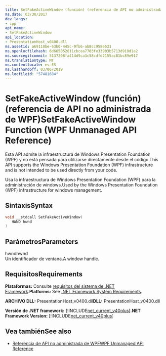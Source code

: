 ```yaml
---
title: SetFakeActiveWindow (función) (referencia de API no administrada de WPF)
ms.date: 03/30/2017
dev_langs:
- cpp
api_name:
- SetFakeActiveWindow
api_location:
- PresentationHost_v0400.dll
ms.assetid: a69118be-63b0-445c-9fb6-ab8cc958e531
ms.openlocfilehash: 6d665052811cbcea7703fe33903b5713d910d1a2
ms.sourcegitcommit: 5137208fa414d9ca3c58cdfd2155ac81bc89e917
ms.translationtype: MT
ms.contentlocale: es-ES
ms.lasthandoff: 03/06/2019
ms.locfileid: "57481684"
---
```

# <a name="setfakeactivewindow-function-wpf-unmanaged-api-reference"></a><span data-ttu-id="f904b-102">SetFakeActiveWindow (función) (referencia de API no administrada de WPF)</span><span class="sxs-lookup"><span data-stu-id="f904b-102">SetFakeActiveWindow Function (WPF Unmanaged API Reference)</span></span>
<span data-ttu-id="f904b-103">Esta API admite la infraestructura de Windows Presentation Foundation (WPF) y no está pensada para utilizarse directamente desde el código.</span><span class="sxs-lookup"><span data-stu-id="f904b-103">This API supports the Windows Presentation Foundation (WPF) infrastructure and is not intended to be used directly from your code.</span></span>  
  
 <span data-ttu-id="f904b-104">Usa la infraestructura de Windows Presentation Foundation (WPF) para la administración de windows.</span><span class="sxs-lookup"><span data-stu-id="f904b-104">Used by the Windows Presentation Foundation (WPF) infrastructure for windows management.</span></span>  
  
## <a name="syntax"></a><span data-ttu-id="f904b-105">Sintaxis</span><span class="sxs-lookup"><span data-stu-id="f904b-105">Syntax</span></span>  
  
```cpp  
void __stdcall SetFakeActiveWindow(  
   HWND hwnd  
)  
```  
  
## <a name="parameters"></a><span data-ttu-id="f904b-106">Parámetros</span><span class="sxs-lookup"><span data-stu-id="f904b-106">Parameters</span></span>  
 <span data-ttu-id="f904b-107">hwnd</span><span class="sxs-lookup"><span data-stu-id="f904b-107">hwnd</span></span>  
 <span data-ttu-id="f904b-108">Un identificador de ventana.</span><span class="sxs-lookup"><span data-stu-id="f904b-108">A window handle.</span></span>  
  
## <a name="requirements"></a><span data-ttu-id="f904b-109">Requisitos</span><span class="sxs-lookup"><span data-stu-id="f904b-109">Requirements</span></span>  
 <span data-ttu-id="f904b-110">**Plataformas:** Consulte [requisitos del sistema de .NET Framework](../../get-started/system-requirements.md).</span><span class="sxs-lookup"><span data-stu-id="f904b-110">**Platforms:** See [.NET Framework System Requirements](../../get-started/system-requirements.md).</span></span>  
  
 <span data-ttu-id="f904b-111">**ARCHIVO DLL:** PresentationHost_v0400.dll</span><span class="sxs-lookup"><span data-stu-id="f904b-111">**DLL:** PresentationHost_v0400.dll</span></span>  
  
 <span data-ttu-id="f904b-112">**Versión de .NET framework:** [!INCLUDE[net_current_v40plus](../../../../includes/net-current-v40plus-md.md)]</span><span class="sxs-lookup"><span data-stu-id="f904b-112">**.NET Framework Version:** [!INCLUDE[net_current_v40plus](../../../../includes/net-current-v40plus-md.md)]</span></span>  
  
## <a name="see-also"></a><span data-ttu-id="f904b-113">Vea también</span><span class="sxs-lookup"><span data-stu-id="f904b-113">See also</span></span>
- [<span data-ttu-id="f904b-114">Referencia de API no administrada de WPF</span><span class="sxs-lookup"><span data-stu-id="f904b-114">WPF Unmanaged API Reference</span></span>](wpf-unmanaged-api-reference.md)
